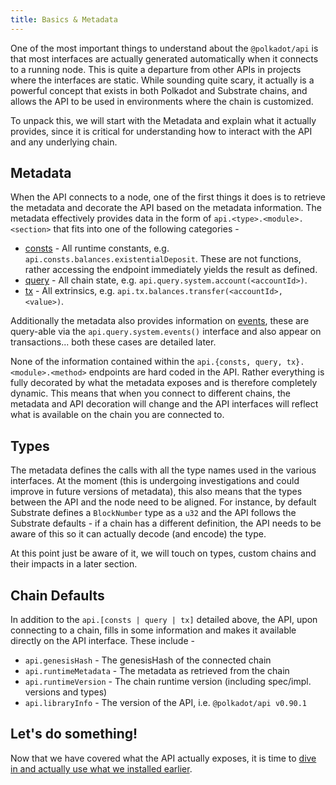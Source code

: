 ```yaml
---
title: Basics & Metadata
---
```


One of the most important things to understand about the `@polkadot/api` is that most interfaces are actually generated automatically when it connects to a running node. This is quite a departure from other APIs in projects where the interfaces are static. While sounding quite scary, it actually is a powerful concept that exists in both Polkadot and Substrate chains, and allows the API to be used in environments where the chain is customized.

To unpack this, we will start with the Metadata and explain what it actually provides, since it is critical for understanding how to interact with the API and any underlying chain.


## Metadata

When the API connects to a node, one of the first things it does is to retrieve the metadata and decorate the API based on the metadata information. The metadata effectively provides data in the form of `api.<type>.<module>.<section>` that fits into one of the following categories -

- [consts](../../substrate/constants.md) - All runtime constants, e.g. `api.consts.balances.existentialDeposit`. These are not functions, rather accessing the endpoint immediately yields the result as defined.
- [query](../../substrate/storage.md) - All chain state, e.g. `api.query.system.account(<accountId>)`.
- [tx](../../substrate/extrinsics.md) - All extrinsics, e.g. `api.tx.balances.transfer(<accountId>, <value>)`.

Additionally the metadata also provides information on [events](../../substrate/events.md), these are query-able via the `api.query.system.events()` interface and also appear on transactions... both these cases are detailed later.

None of the information contained within the `api.{consts, query, tx}.<module>.<method>` endpoints are hard coded in the API. Rather everything is fully decorated by what the metadata exposes and is therefore completely dynamic. This means that when you connect to different chains, the metadata and API decoration will change and the API interfaces will reflect what is available on the chain you are connected to.


## Types

The metadata defines the calls with all the type names used in the various interfaces. At the moment (this is undergoing investigations and could improve in future versions of metadata), this also means that the types between the API and the node need to be aligned. For instance, by default Substrate defines a `BlockNumber` type as a `u32` and the API follows the Substrate defaults - if a chain has a different definition, the API needs to be aware of this so it can actually decode (and encode) the type.

At this point just be aware of it, we will touch on types, custom chains and their impacts in a later section.


## Chain Defaults

In addition to the `api.[consts | query | tx]` detailed above, the API, upon connecting to a chain, fills in some information and makes it available directly on the API interface. These include -

- `api.genesisHash` - The genesisHash of the connected chain
- `api.runtimeMetadata` - The metadata as retrieved from the chain
- `api.runtimeVersion` - The chain runtime version (including spec/impl. versions and types)
- `api.libraryInfo` - The version of the API, i.e. `@polkadot/api v0.90.1`


## Let's do something!

Now that we have covered what the API actually exposes, it is time to [dive in and actually use what we installed earlier](create.md).

